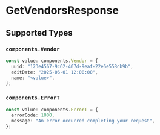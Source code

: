 # GetVendorsResponse


## Supported Types

### `components.Vendor`

```typescript
const value: components.Vendor = {
  uuid: "123e4567-9c62-407d-9eaf-22e6e558cb9b",
  editDate: "2025-06-01 12:00:00",
  name: "<value>",
};
```

### `components.ErrorT`

```typescript
const value: components.ErrorT = {
  errorCode: 1000,
  message: "An error occurred completing your request",
};
```

